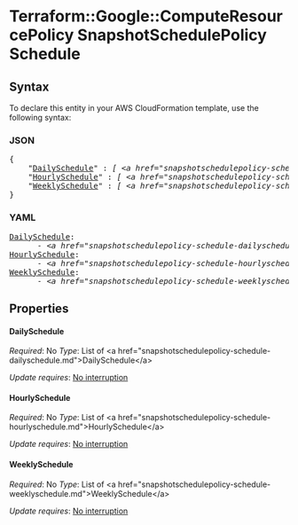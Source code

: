 # Terraform::Google::ComputeResourcePolicy SnapshotSchedulePolicy Schedule

## Syntax

To declare this entity in your AWS CloudFormation template, use the following syntax:

### JSON

<pre>
{
    "<a href="#dailyschedule" title="DailySchedule">DailySchedule</a>" : <i>[ &lt;a href=&#34;snapshotschedulepolicy-schedule-dailyschedule.md&#34;&gt;DailySchedule&lt;/a&gt;, ... ]</i>,
    "<a href="#hourlyschedule" title="HourlySchedule">HourlySchedule</a>" : <i>[ &lt;a href=&#34;snapshotschedulepolicy-schedule-hourlyschedule.md&#34;&gt;HourlySchedule&lt;/a&gt;, ... ]</i>,
    "<a href="#weeklyschedule" title="WeeklySchedule">WeeklySchedule</a>" : <i>[ &lt;a href=&#34;snapshotschedulepolicy-schedule-weeklyschedule.md&#34;&gt;WeeklySchedule&lt;/a&gt;, ... ]</i>
}
</pre>

### YAML

<pre>
<a href="#dailyschedule" title="DailySchedule">DailySchedule</a>: <i>
      - &lt;a href=&#34;snapshotschedulepolicy-schedule-dailyschedule.md&#34;&gt;DailySchedule&lt;/a&gt;</i>
<a href="#hourlyschedule" title="HourlySchedule">HourlySchedule</a>: <i>
      - &lt;a href=&#34;snapshotschedulepolicy-schedule-hourlyschedule.md&#34;&gt;HourlySchedule&lt;/a&gt;</i>
<a href="#weeklyschedule" title="WeeklySchedule">WeeklySchedule</a>: <i>
      - &lt;a href=&#34;snapshotschedulepolicy-schedule-weeklyschedule.md&#34;&gt;WeeklySchedule&lt;/a&gt;</i>
</pre>

## Properties

#### DailySchedule

_Required_: No
_Type_: List of &lt;a href=&#34;snapshotschedulepolicy-schedule-dailyschedule.md&#34;&gt;DailySchedule&lt;/a&gt;

_Update requires_: [No interruption](https://docs.aws.amazon.com/AWSCloudFormation/latest/UserGuide/using-cfn-updating-stacks-update-behaviors.html#update-no-interrupt)

#### HourlySchedule

_Required_: No
_Type_: List of &lt;a href=&#34;snapshotschedulepolicy-schedule-hourlyschedule.md&#34;&gt;HourlySchedule&lt;/a&gt;

_Update requires_: [No interruption](https://docs.aws.amazon.com/AWSCloudFormation/latest/UserGuide/using-cfn-updating-stacks-update-behaviors.html#update-no-interrupt)

#### WeeklySchedule

_Required_: No
_Type_: List of &lt;a href=&#34;snapshotschedulepolicy-schedule-weeklyschedule.md&#34;&gt;WeeklySchedule&lt;/a&gt;

_Update requires_: [No interruption](https://docs.aws.amazon.com/AWSCloudFormation/latest/UserGuide/using-cfn-updating-stacks-update-behaviors.html#update-no-interrupt)

